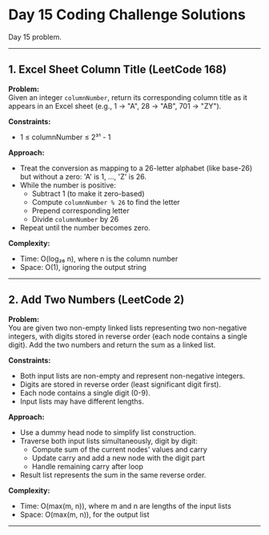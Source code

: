 # Day 15 Coding Challenge Solutions

Day 15 problem.

---

## 1. Excel Sheet Column Title (LeetCode 168)

**Problem:**  
Given an integer `columnNumber`, return its corresponding column title as it appears in an Excel sheet (e.g., 1 → "A", 28 → "AB", 701 → "ZY").

**Constraints:**  
- 1 ≤ columnNumber ≤ 2³¹ - 1

**Approach:**  
- Treat the conversion as mapping to a 26-letter alphabet (like base-26) but without a zero: 'A' is 1, ..., 'Z' is 26.  
- While the number is positive:  
  - Subtract 1 (to make it zero-based)  
  - Compute `columnNumber % 26` to find the letter  
  - Prepend corresponding letter  
  - Divide `columnNumber` by 26  
- Repeat until the number becomes zero.

**Complexity:**  
- Time: O(log₂₆ n), where n is the column number  
- Space: O(1), ignoring the output string  

---

## 2. Add Two Numbers (LeetCode 2)

**Problem:**  
You are given two non-empty linked lists representing two non-negative integers, with digits stored in reverse order (each node contains a single digit). Add the two numbers and return the sum as a linked list.

**Constraints:**  
- Both input lists are non-empty and represent non-negative integers.  
- Digits are stored in reverse order (least significant digit first).  
- Each node contains a single digit (0-9).  
- Input lists may have different lengths.  

**Approach:**  
- Use a dummy head node to simplify list construction.  
- Traverse both input lists simultaneously, digit by digit:  
  - Compute sum of the current nodes' values and carry  
  - Update carry and add a new node with the digit part  
  - Handle remaining carry after loop  
- Result list represents the sum in the same reverse order.

**Complexity:**  
- Time: O(max(m, n)), where m and n are lengths of the input lists  
- Space: O(max(m, n)), for the output list  

---
